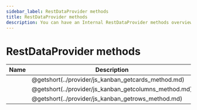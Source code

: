 ```yaml
---
sidebar_label: RestDataProvider methods
title: RestDataProvider methods
description: You can have an Internal RestDataProvider methods overview of JavaScript Kanban in the documentation of the DHTMLX JavaScript Kanban library. Browse developer guides and API reference, try out code examples and live demos, and download a free 30-day evaluation version of DHTMLX Kanban.
---
```


# RestDataProvider methods

| Name                                                     | Description                                           |
| ---------------------------------------------------------| ------------------------------------------------------|
| [](../provider/js_kanban_getcards_method.md)             | @getshort(../provider/js_kanban_getcards_method.md)   |
| [](../provider/js_kanban_getcolumns_method.md)           | @getshort(../provider/js_kanban_getcolumns_method.md) |
| [](../provider/js_kanban_getrows_method.md)              | @getshort(../provider/js_kanban_getrows_method.md)    |
